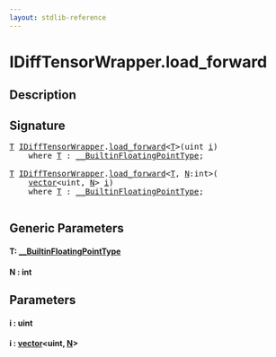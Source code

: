 ```yaml
---
layout: stdlib-reference
---
```


# IDiffTensorWrapper\.load\_forward

## Description





## Signature 

<pre>
<a href=".html#typeparam-T" class="code_type">T</a> <a href="../index.html" class="code_type">IDiffTensorWrapper</a>.<a href=".html">load_forward</a>&lt;<a href=".html#typeparam-T" class="code_type">T</a>&gt;(<span class="code_keyword">uint</span> <a href=".html#decl-i" class="code_param">i</a>)
    <span class='code_keyword'>where</span> <a href=".html#typeparam-T" class="code_type">T</a> : <a href="../../0_builtinfloatingpointtype-029hm/index.html" class="code_type">__BuiltinFloatingPointType</a>;

<a href=".html#typeparam-T" class="code_type">T</a> <a href="../index.html" class="code_type">IDiffTensorWrapper</a>.<a href=".html">load_forward</a>&lt;<a href=".html#typeparam-T" class="code_type">T</a>, <a href=".html#decl-N" class="code_var">N</a>:<span class="code_keyword">int</span>&gt;(
    <a href="../../../types/vector/index.html" class="code_type">vector</a>&lt;<span class="code_keyword">uint</span>, <a href=".html#decl-N" class="code_var">N</a>&gt; <a href=".html#decl-i" class="code_param">i</a>)
    <span class='code_keyword'>where</span> <a href=".html#typeparam-T" class="code_type">T</a> : <a href="../../0_builtinfloatingpointtype-029hm/index.html" class="code_type">__BuiltinFloatingPointType</a>;

</pre>

## Generic Parameters

####  <a id="typeparam-T"></a>T: [\_\_BuiltinFloatingPointType](../../0_builtinfloatingpointtype-029hm/index.html)
####  <a id="decl-N"></a>N  : int

## Parameters

####  <a id="decl-i"></a>i  : uint
####  <a id="decl-i"></a>i  : [vector](../../../types/vector/index.html)\<uint, [N](../../../types/vector/index.html#decl-N)\>

